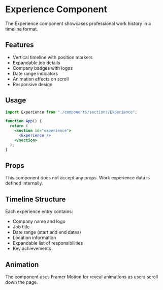 # Experience Component

The Experience component showcases professional work history in a timeline format.

## Features

- Vertical timeline with position markers
- Expandable job details
- Company badges with logos
- Date range indicators
- Animation effects on scroll
- Responsive design

## Usage

```jsx
import Experience from "./components/sections/Experience";

function App() {
  return (
    <section id="experience">
      <Experience />
    </section>
  );
}
```

## Props

This component does not accept any props. Work experience data is defined internally.

## Timeline Structure

Each experience entry contains:

- Company name and logo
- Job title
- Date range (start and end dates)
- Location information
- Expandable list of responsibilities
- Key achievements

## Animation

The component uses Framer Motion for reveal animations as users scroll down the page.
